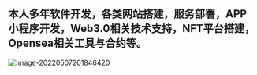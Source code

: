 ## 本人多年软件开发，各类网站搭建，服务部署，APP小程序开发，Web3.0相关技术支持，NFT平台搭建，Opensea相关工具与合约等。

![image-20220507201846420](C:\Users\Lenovo\AppData\Roaming\Typora\typora-user-images\image-20220507201846420.png)